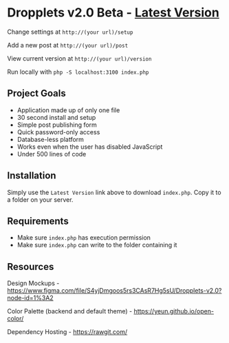 Dropplets v2.0 Beta - [Latest Version](https://github.com/johnroper100/dropplets/raw/2.0/index.php)
======================================

Change settings at `http://(your url)/setup`

Add a new post at `http://(your url)/post`

View current version at `http://(your url)/version`

Run locally with `php -S localhost:3100 index.php`

## Project Goals

- Application made up of only one file
- 30 second install and setup
- Simple post publishing form
- Quick password-only access
- Database-less platform
- Works even when the user has disabled JavaScript
- Under 500 lines of code

## Installation

Simply use the `Latest Version` link above to download `index.php`. Copy it to a folder on your server.

## Requirements

- Make sure `index.php` has execution permission
- Make sure `index.php` can write to the folder containing it

## Resources

Design Mockups - https://www.figma.com/file/S4yjDmgoos5rs3CAsR7Hg5sU/Dropplets-v2.0?node-id=1%3A2

Color Palette (backend and default theme) - https://yeun.github.io/open-color/

Dependency Hosting - https://rawgit.com/
